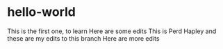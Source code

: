 # hello-world
This is the first one, to learn
Here are some edits
This is Perd Hapley and these are my edits to this branch
Here are more edits
